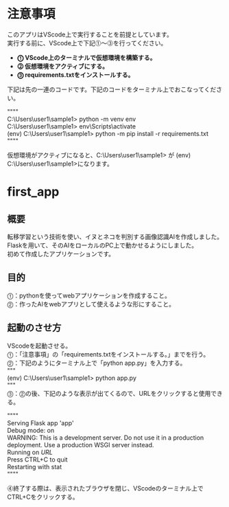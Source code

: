 # 注意事項
このアプリはVScode上で実行することを前提としています。  
実行する前に、VScode上で下記⓵～⓷を行ってください。  
  
- **⓵ VScode上のターミナルで仮想環境を構築する。**  
- **⓶ 仮想環境をアクティブにする。**  
- **⓷ requirements.txtをインストールする。**  
  
下記は先の一連のコードです。下記のコードをターミナル上でおこなってください。  

""""  
C:\Users\user1\sample1> python -m venv env  
C:\Users\user1\sample1> env\Scripts\activate  
(env) C:\Users\user1\sample1> python -m pip install -r requirements.txt  
""""  

仮想環境がアクティブになると、C:\Users\user1\sample1> が (env) C:\Users\user1\sample1>になります。

# first_app
## 概要
転移学習という技術を使い、イヌとネコを判別する画像認識AIを作成しました。  
Flaskを用いて、そのAIをローカルのPC上で動かせるようにしました。  
初めて作成したアプリケーションです。  

## 目的
⓵：pythonを使ってwebアプリケーションを作成すること。  
⓶：作ったAIをwebアプリとして使えるような形にすること。  
  
## 起動のさせ方
VScodeを起動させる。  
⓵：「注意事項」の「requirements.txtをインストールする。」までを行う。  
⓶：下記のようにターミナル上で「python app.py」を入力する。  
"""  
(env) C:\Users\user1\sample1> python app.py  
"""  
⓷：⓶の後、下記のような表示が出てくるので、URLをクリックすると使用できる。  
  
""""  
Serving Flask app 'app'  
Debug mode: on  
WARNING: This is a development server. Do not use it in a production deployment. Use a production WSGI server instead.  
Running on *URL*  
Press CTRL+C to quit  
Restarting with stat  
""""  
  
⓸終了する際は、表示されたブラウザを閉じ、VScodeのターミナル上でCTRL+Cをクリックする。
